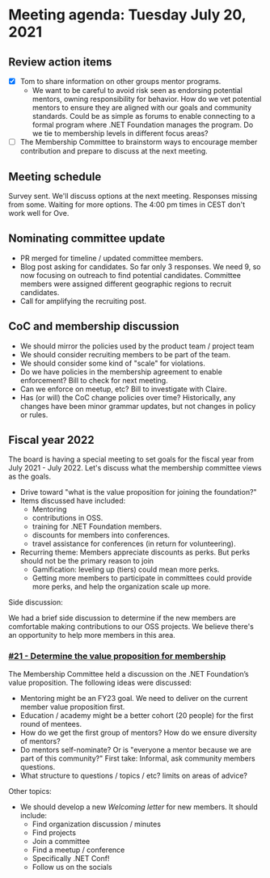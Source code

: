 # Meeting agenda: Tuesday July 20, 2021

## Review action items

- [X] Tom to share information on other groups mentor programs.
  - We want to be careful to avoid risk seen as endorsing potential mentors, owning responsibility for behavior. How do we vet potential mentors to ensure they are aligned with our goals and community standards. Could be as simple as forums to enable connecting to a formal program where .NET Foundation manages the program. Do we tie to membership levels in different focus areas?
- [ ] The Membership Committee to brainstorm ways to encourage member contribution and prepare to discuss at the next meeting.

## Meeting schedule

Survey sent. We'll discuss options at the next meeting. Responses missing from some. Waiting for more options. The 4:00 pm times in CEST don't work well for Ove.

## Nominating committee update

- PR merged for timeline / updated committee members.
- Blog post asking for candidates. So far only 3 responses. We need 9, so now focusing on outreach to find potential candidates. Committee members were assigned different geographic regions to recruit candidates.
- Call for amplifying the recruiting post.

## CoC and membership discussion

- We should mirror the policies used by the product team / project team
- We should consider recruiting members to be part of the team.
- We should consider some kind of "scale" for violations.
- Do we have policies in the membership agreement to enable enforcement? Bill to check for next meeting.
- Can we enforce on meetup, etc? Bill to investigate with Claire.
- Has (or will) the CoC change policies over time? Historically, any changes have been minor grammar updates, but not changes in policy or rules.

## Fiscal year 2022

The board is having a special meeting to set goals for the fiscal year from July 2021 - July 2022. Let's discuss what the membership committee views as the goals.

- Drive toward "what is the value proposition for joining the foundation?"
- Items discussed have included:
  - Mentoring
  - contributions in OSS.
  - training for .NET Foundation members.
  - discounts for members into conferences.
  - travel assistance for conferences (in return for volunteering).
- Recurring theme: Members appreciate discounts as perks. But perks should not be the primary reason to join
  - Gamification: leveling up (tiers) could mean more perks.
  - Getting more members to participate in committees could provide more perks, and help the organization scale up more.

Side discussion:

We had a brief side discussion to determine if the new members are comfortable making contributions to our OSS projects. We believe there's an opportunity to help more members in this area.

### [#21 - Determine the value proposition for membership](https://github.com/dotnet-foundation/wg-membership/issues/21)

The Membership Committee held a discussion on the .NET Foundation’s value proposition. The following ideas were discussed:

- Mentoring might be an FY23 goal. We need to deliver on the current member value proposition first.
- Education / academy might be a better cohort (20 people) for the first round of mentees.
- How do we get the first group of mentors? How do we ensure diversity of mentors?
- Do mentors self-nominate? Or is "everyone a mentor because we are part of this community?"
    First take: Informal, ask community members questions.
- What structure to questions / topics / etc? limits on areas of advice?

Other topics:

- We should develop a new *Welcoming letter* for new members. It should include:
  - Find organization discussion / minutes
  - Find projects
  - Join a committee
  - Find a meetup / conference
  - Specifically .NET Conf!
  - Follow us on the socials
